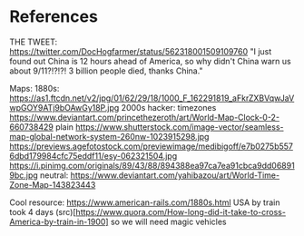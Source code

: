 # References

THE TWEET: https://twitter.com/DocHogfarmer/status/562318001509109760 "I just found out China is 12 hours ahead of America, so why didn't China warn us about 9/11?!?!?! 3 billion people died, thanks China."

Maps:
1880s:
https://as1.ftcdn.net/v2/jpg/01/62/29/18/1000_F_162291819_aFkrZXBVqwJaVwpGOY9ATj9bOAwGy18P.jpg
2000s hacker:
timezones https://www.deviantart.com/princethezeroth/art/World-Map-Clock-0-2-660738429
plain https://www.shutterstock.com/image-vector/seamless-map-global-network-system-260nw-1023915298.jpg
https://previews.agefotostock.com/previewimage/medibigoff/e7b0275b5576dbd179984cfc75eddf11/esy-062321504.jpg
https://i.pinimg.com/originals/89/43/88/894388ea97ca7ea91cbca9dd068919bc.jpg
neutral:
https://www.deviantart.com/yahibazou/art/World-Time-Zone-Map-143823443


Cool resource: https://www.american-rails.com/1880s.html
USA by train took 4 days (src)[https://www.quora.com/How-long-did-it-take-to-cross-America-by-train-in-1900] so we will need magic vehicles
